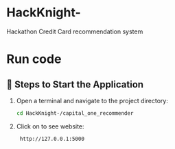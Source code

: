 # HackKnight-
Hackathon Credit Card recommendation system

# Run code 

## 🚀 Steps to Start the Application

1. Open a terminal and navigate to the project directory:
   ```bash
   cd HackKnight-/capital_one_recommender
2. Click on to see website: 
    ```bash
     http://127.0.0.1:5000